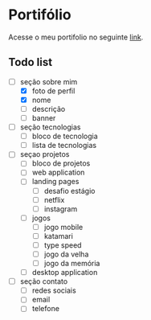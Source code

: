 # Portifólio
Acesse o meu portifolio no seguinte [link](https://gabrielsoares522.github.io/portifolio/).

## Todo list
- [ ] seção sobre mim
    - [x] foto de perfil
    - [x] nome
    - [ ] descrição
    - [ ] banner
- [ ] seção tecnologias
    - [ ] bloco de tecnologia
    - [ ] lista de tecnologias
- [ ] seçao projetos
    - [ ] bloco de projetos
    - [ ] web application
    - [ ] landing pages
        - [ ] desafio estágio
        - [ ] netflix
        - [ ] instagram
    - [ ] jogos
        - [ ] jogo mobile
        - [ ] katamari
        - [ ] type speed
        - [ ] jogo da velha
        - [ ] jogo da memória
    - [ ] desktop application
- [ ] seção contato
    - [ ] redes sociais
    - [ ] email
    - [ ] telefone